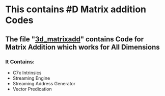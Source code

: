 # This contains #D Matrix addition Codes

## The file "[3d_matrixadd](3d_matrixadd.cpp)" contains Code for Matrix Addition which works for All Dimensions

### It Contains:
- C7x Intrinsics
- Streaming Engine
- Streaming Address Generator
- Vector Predication